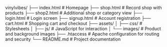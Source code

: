 vinylvibes/
├── index.html              # Homepage
├── shop.html               # Record shop with products
├── shop2.html              # Additional shop or category view
├── login.html              # Login screen
├── signup.html             # Account registration
├── cart.html               # Shopping cart and checkout
├── assets/
│   ├── css/                # Stylesheets
│   ├── js/                 # JavaScript for interaction
│   └── images/             # Product and background images
├── .htaccess               # Apache configuration for routing and security
└── README.md               # Project documentation
